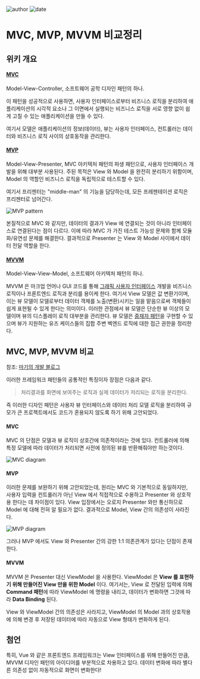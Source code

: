 
![author](https://img.shields.io/badge/author-daesungRa-lightgray.svg?style=flat-square)
![date](https://img.shields.io/badge/date-190908-lightgray.svg?style=flat-square)

# MVC, MVP, MVVM 비교정리

## 위키 개요

#### [MVC](https://ko.wikipedia.org/wiki/%EB%AA%A8%EB%8D%B8-%EB%B7%B0-%EC%BB%A8%ED%8A%B8%EB%A1%A4%EB%9F%AC)

Model-View-Controller, 소프트웨어 공학 디자인 패턴의 하나.

이 패턴을 성공적으로 사용하면, 사용자 인터페이스로부터 비즈니스 로직을 분리하여 애플리케이션의 시각적 요소나
그 이면에서 실행되는 비즈니스 로직을 서로 영향 없이 쉽게 고칠 수 있는 애플리케이션을 만들 수 있다.

여기서 모델은 애플리케이션의 정보(데이터), 뷰는 사용자 인터페이스, 컨트롤러는 데이터와 비즈니스 로직 사이의 상호동작을 관리한다.

#### [MVP](https://ko.wikipedia.org/wiki/%EB%AA%A8%EB%8D%B8-%EB%B7%B0-%ED%94%84%EB%A6%AC%EC%A0%A0%ED%84%B0)

Model-View-Presenter, MVC 아키텍처 패턴의 파생 패턴으로, 사용자 인터페이스 개발을 위해 대부분 사용된다.
주된 목적은 View 와 Model 을 완전히 분리하기 위함이며, Model 의 역할인 비즈니스 로직을 독립적으로 테스트할 수 있다.

여기서 프리젠터는 "middle-man" 의 기능을 담당하는데, 모든 프레젠테이션 로직은 프리젠터로 넘어간다.

![MVP pattern](https://t1.daumcdn.net/cfile/tistory/99CE114B5A7E74F02B)

본질적으로 MVC 와 같지만, 데이터의 결과가 View 에 연결되는 것이 아니라 인터페이스로 연결된다는 점이 다르다.
이에 따라 MVC 가 가진 테스트 가능성 문제와 함께 모듈화/유연성 문제를 해결한다.
결과적으로 Presenter 는 View 와 Model 사이에서 데이터 전달 역할을 한다.

#### [MVVM](https://ko.wikipedia.org/wiki/모델-뷰-뷰모델)

Model-View-View-Model, 소프트웨어 아키텍처 패턴의 하나.

MVVM 은 마크업 언어나 GUI 코드를 통해 [그래픽 사용자 인터페이스](https://ko.wikipedia.org/wiki/%EA%B7%B8%EB%9E%98%ED%94%BD_%EC%82%AC%EC%9A%A9%EC%9E%90_%EC%9D%B8%ED%84%B0%ED%8E%98%EC%9D%B4%EC%8A%A4)
개발을 비즈니스 로직이나 프론트엔드 로직과 분리를 용이케 한다.
여기서 View 모델은 값 변환기이며, 이는 뷰 모델이 모델로부터 데이터 객체를 노출(변환)시키는 일을 맡음으로써 객체들이 쉽게 표현될 수 있게 한다는 의미이다.
이러한 관점에서 뷰 모델은 단순한 뷰 이상의 모델이며 뷰의 디스플레이 로직 대부분을 관리한다.
뷰 모델은 [중재자 패턴](https://ko.wikipedia.org/wiki/%EC%A4%91%EC%9E%AC%EC%9E%90_%ED%8C%A8%ED%84%B4)을 구현할 수 있으며 뷰가 지원하는 유즈 케이스들의 집합 주변 벡엔드 로직에 대한 접근 권한을 정리한다.

## MVC, MVP, MVVM 비교

참조: [마기의 개발 블로그](https://magi82.github.io/android-mvc-mvp-mvvm/)

이러한 프레임워크 패턴들의 공통적인 특징이자 장점은 다음과 같다.

> 처리결과를 화면에 보여주는 로직과 실제 데이터가 저리되는 로직을 분리한다.

즉 이러한 디자인 패턴은 사용자 뷰 인터페이스와 데이터 처리 모델 로직을 분리하여 규모가 큰 프로젝트에서도 코드가 혼용되지 않도록 하기 위해 고안되었다.

#### MVC

MVC 의 단점은 모델과 뷰 로직이 상호간에 의존적이라는 것에 있다.
컨트롤러에 의해 특정 모델에 따라 데이터가 처리되면 사전에 정의된 뷰를 반환해줘야만 하는것이다.

![MVC diagram](https://magi82.github.io/images/2017-2-24-android-mvc-mvp-mvvm/mvc.png)

#### MVP

이러한 문제를 보완하기 위해 고안되었는데, 원리는 MVC 와 기본적으로 동일하지만,
사용자 입력을 컨트롤러가 아닌 View 에서 직접적으로 수용하고 Presenter 와 상호작용 한다는 데 차이점이 있다.
View 입장에서는 오로지 Presenter 와만 통신하므로 Model 에 대해 전혀 알 필요가 없다.
결과적으로 Model, View 간의 의존성이 사라진다.

![MVP diagram](https://magi82.github.io/images/2017-2-24-android-mvc-mvp-mvvm/mvp.png)

그러나 MVP 에서도 View 와 Presenter 간의 강한 1:1 의존관계가 있다는 단점이 존재한다.

#### MVVM

MVVM 은 Presenter 대신 ViewModel 을 사용한다.
ViewModel 은 **View 를 표현하기 위해 만들어진 View 만을 위한 Model** 이다.
여기서는, View 로 전달된 입력에 의해 **Command 패턴**에 따라 ViewModel 에 명령을 내리고,
데이터가 변화하면 그것에 따라 **Data Binding** 된다.

View 와 ViewModel 간의 의존성은 사라지고, ViewModel 의 Model 과의 상호작용에 의해 변경 후 저장된 데이터에 따라
자동으로 View 형태가 변화하게 된다.

## 첨언

특히, Vue 와 같은 프론트엔드 프레임워크는 View 인터페이스를 위해 만들어진 만큼, MVVM 디자인 패턴의 아이디어를
부분적으로 차용하고 있다. 데이터 변화에 따라 별다른 의존성 없이 자동적으로 화면이 변화한다!
